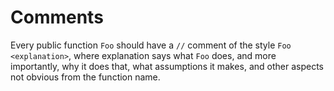 # Comments

Every public function `Foo` should have a `//` comment of the style `Foo <explanation>`,
where explanation says what `Foo` does, and more importantly, why it does that, what assumptions it makes, and other
aspects not obvious from the function name.



<!-- ##DOCS-SOURCER-START
{"sourcePlugin":"Service Catalog Reference","hash":"32c78431e63e04c2dd5bb2606efe0d1b"}
##DOCS-SOURCER-END -->
